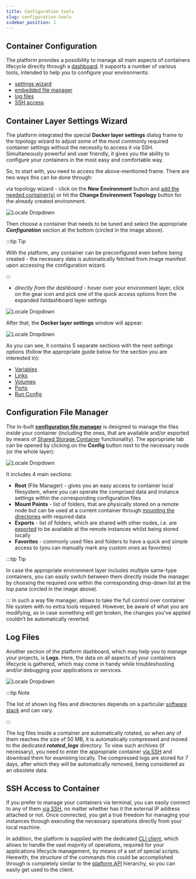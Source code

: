 ```yaml
---
title: Configuration tools
slug: configuration-tools
sidebar_position: 1
---
```


## Container Configuration

The platform provides a possibility to manage all main aspects of containers lifecycle directly through a [dashboard](/docs/QuickStart/Dashboard%20Guide). It supports a number of various tools, intended to help you to configure your environments:

- [settings wizard](/docs/Container/Container%20Configuration/Configuration%20Tools#container-layer-settings-wizard)
- [embedded file manager](/docs/Container/Container%20Configuration/Configuration%20Tools#configuration-file-manager)
- [log files](/docs/Container/Container%20Configuration/Configuration%20Tools#log-files)
- [SSH access](/docs/Container/Container%20Configuration/Configuration%20Tools#ssh-access-to-container)

## Container Layer Settings Wizard

The platform integrated the special **Docker layer settings** dialog frame to the topology wizard to adjust some of the most commonly required container settings without the necessity to access it via SSH. Simultaneously powerful and user friendly, it gives you the ability to configure your containers in the most easy and comfortable way.

So, to start with, you need to access the above-mentioned frame. There are two ways this can be done through:

via topology wizard - click on the **New Environment** button and [add the needed container(s)](/docs/environment-management/setting-up-environment) or hit the **Change Environment Topology** button for the already created environment.

![Locale Dropdown](./img/ConfigurationTools/01-topology-wizard-layer-configuration.png)

Then choose a container that needs to be tuned and select the appropriate **_Configuration_** section at the bottom (circled in the image above).

:::tip Tip

With the platform, any container can be preconfigured even before being created - the necessary data is automatically fetched from image manifest upon accessing the configuration wizard.

:::

- _directly from the dashboard_ - hover over your environment layer, click on the gear icon and pick one of the quick access options from the expanded listdashboard layer settings

![Locale Dropdown](./img/ConfigurationTools/02-dashboard-layer-configurations.png)

After that, the **Docker layer settings** window will appear:

![Locale Dropdown](./img/ConfigurationTools/03-layer-settings-window.png)

As you can see, it contains 5 separate sections with the next settings options (follow the appropriate guide below for the section you are interested in):

- [Variables](/docs/Container/Container%20Configuration/Variables)
- [Links](/docs/Container/Container%20Configuration/Links)
- [Volumes](/docs/Container/Container%20Configuration/Volumes)
- [Ports](/docs/Container/Container%20Configuration/Ports)
- [Run Config](/docs/Container/Container%20Configuration/Run%20Configuration)

## Configuration File Manager

The in-built **[configuration file manager](/docs/application-setting/configuration-file-manager)** is designed to manage the files inside your container (including the ones, that are available and/or exported by means of [Shared Storage Container](/docs/Data%20Storage%20Container/Data%20Storage%20Overview) functionality). The appropriate tab can be opened by clicking on the **Config** button next to the necessary node (or the whole layer):

![Locale Dropdown](./img/ConfigurationTools/04-configuration-file-manager.png)

It includes 4 main sections:

- **Root** (File Manager) - gives you an easy access to container local filesystem, where you can operate the comprised data and instance settings within the corresponding configuration files
- **Mount Points** - list of folders, that are physically stored on a remote node but can be used at a current container through [mounting the directories](/docs/data-storage-container/data-sharing/mount-points) with required data
- **Exports** - list of folders, which are shared with other nodes, i.e. are [exported](/docs/Data%20Storage%20Container/Data%20Sharing/Exporting%20Data%20for%20Sharing) to be available at the remote instances whilst being stored locally
- **Favorites** - commonly used files and folders to have a quick and simple access to (you can manually mark any custom ones as favorites)

:::tip Tip

In case the appropriate environment layer includes multiple same-type containers, you can easily switch between them directly inside the manager by choosing the required one within the corresponding drop-down list at the top pane (circled in the image above).

:::
In such a way file manager, allows to take the full control over container file system with no extra tools required. However, be aware of what you are modifying, as in case something will get broken, the changes you’ve applied couldn’t be automatically reverted.

## Log Files

Another section of the platform dashboard, which may help you to manage your projects, is **Logs**. Here, the data on all aspects of your containers lifecycle is gathered, which may come in handy while troubleshooting and/or debugging your applications or services.

![Locale Dropdown](./img/ConfigurationTools/05-node-log-manager.png)

:::tip Note

The list of shown log files and directories depends on a particular [software stack](/docs/quickstart/software-stack-versions) and can vary.

:::

The log files inside a container are automatically rotated, so when any of them reaches the size of 50 MB, it is automatically compressed and moved to the dedicated **_rotated_logs_** directory. To view such archives (if necessary), you need to enter the appropriate container [via SSH](/docs/Deployment%20Tools/SSH/SSH%20Access/Overview) and download them for examining locally. The compressed logs are stored for 7 days, after which they will be automatically removed, being considered as an obsolete data.

## SSH Access to Container

If you prefer to manage your containers via terminal, you can easily connect to any of them [via SSH](/docs/Deployment%20Tools/SSH/SSH%20Access/Overview), no matter whether has it the external IP address attached or not. Once connected, you get a true freedom for managing your instances through executing the necessary operations directly from your local machine.

In addition, the platform is supplied with the dedicated [CLI client](/docs/deployment-tools/api-&-cli/platform-cli/platform-cli-overview), which allows to handle the vast majority of operations, required for your applications lifecycle management, by means of a set of special scripts. Herewith, the structure of the commands this could be accomplished through is completely similar to the [platform API](https://cloudmydc.com/) hierarchy, so you can easily get used to the client.
